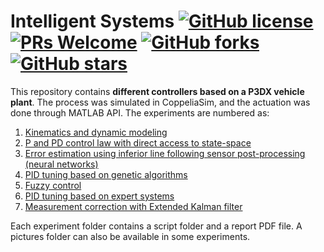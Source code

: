 # Intelligent Systems [![GitHub license](https://img.shields.io/github/license/debOliveira/Intelligent-Systems.svg)](https://github.com/debOliveira/Intelligent-Systems/blob/master/LICENSE) [![PRs Welcome](https://img.shields.io/badge/PRs-welcome-brightgreen.svg)](http://makeapullrequest.com) [![GitHub forks](https://img.shields.io/github/forks/debOliveira/Intelligent-Systems.svg?style=social&label=Fork&maxAge=2592000)](https://GitHub.com/debOliveira/Intelligent-Systems/network/) [![GitHub stars](https://img.shields.io/github/stars/debOliveira/Intelligent-Systems.svg?style=social&label=Star&maxAge=2592000)](https://GitHub.com/debOliveira/Intelligent-Systems/stargazers/)

This repository contains **different controllers based on a P3DX vehicle plant**. The process was simulated in CoppeliaSim, and the actuation was done through MATLAB API. The experiments are numbered as:

1. [Kinematics and dynamic modeling](https://github.com/debOliveira/Intelligent-Systems/tree/main/Exp1%20-%20Modelling) 
2. [P and PD control law with direct access to state-space](https://github.com/debOliveira/Intelligent-Systems/tree/main/Exp2%20-%20P%20and%20PD%20control%20law)
3. [Error estimation using inferior line following sensor post-processing (neural networks)](https://github.com/debOliveira/Intelligent-Systems/tree/main/Exp3%20-%20Sensor%20neural%20network%20post-processing)
4. [PID tuning based on genetic algorithms](https://github.com/debOliveira/Intelligent-Systems/tree/main/Exp4%20-%20PID%20tuning%20genetic%20algorithms)
5. [Fuzzy control](https://github.com/debOliveira/Intelligent-Systems/tree/main/Exp5%20-%20Fuzzy%20control)
6. [PID tuning based on expert systems](https://github.com/debOliveira/Intelligent-Systems/tree/main/Exp6%20-%20PID%20tuning%20expert%20systems)
7. [Measurement correction with Extended Kalman filter](https://github.com/debOliveira/Intelligent-Systems/tree/main/Exp7%20-%20Extended%20Kalman%20filter)

Each experiment folder contains a script folder and a report PDF file. A pictures folder can also be available in some experiments. 
